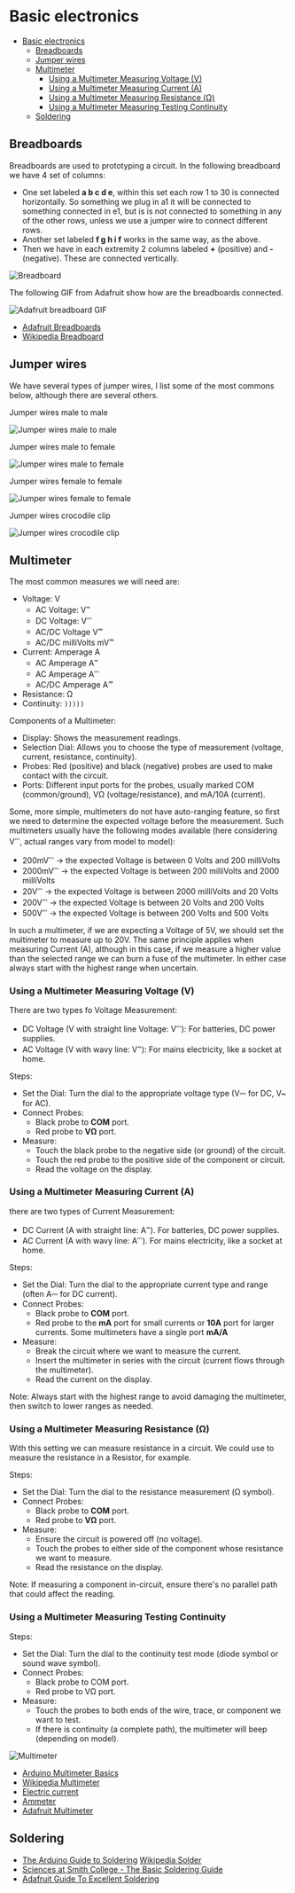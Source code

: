 # Basic electronics

- [Basic electronics](#basic-electronics)
  - [Breadboards](#breadboards)
  - [Jumper wires](#jumper-wires)
  - [Multimeter](#multimeter)
    - [Using a Multimeter Measuring Voltage (V)](#using-a-multimeter-measuring-voltage-v)
    - [Using a Multimeter Measuring Current (A)](#using-a-multimeter-measuring-current-a)
    - [Using a Multimeter Measuring Resistance (Ω)](#using-a-multimeter-measuring-resistance-ω)
    - [Using a Multimeter Measuring Testing Continuity](#using-a-multimeter-measuring-testing-continuity)
  - [Soldering](#soldering)

## Breadboards

Breadboards are used to prototyping a circuit. In the following breadboard we have 4 set of columns:

- One set labeled **a b c d e**, within this set each row 1 to 30 is connected horizontally. So something we plug in a1 it will be connected to something connected in e1, but is is not connected to something in any of the other rows, unless we use a jumper wire to connect different rows.
- Another set labeled **f g h i f** works in the same way, as the above.
- Then we have in each extremity 2 columns labeled **+** (positive) and **-** (negative). These are connected vertically.

![Breadboard](./images/breadboard.jpg "Breadboard")

The following GIF from Adafruit show how are the breadboards connected.

![Adafruit breadboard GIF](https://cdn-learn.adafruit.com/assets/assets/000/035/419/original/components_halfbb.gif "Adafruit breadboard GIF")

- [Adafruit Breadboards](https://learn.adafruit.com/breadboards-for-beginners/breadboards)
- [Wikipedia Breadboard](https://en.wikipedia.org/wiki/Breadboard)

## Jumper wires

We have several types of jumper wires, I list some of the most commons below, although there are several others.

Jumper wires male to male

![Jumper wires male to male](./images/jumper_wires_mate_male.jpg "Jumper wires male to male")

Jumper wires male to female

![Jumper wires male to female](./images/jumper_wires_mate_female.jpg "Jumper wires male to female")

Jumper wires female to female

![Jumper wires female to female](./images/jumper_wires_femate_female.jpeg "Jumper wires female to female")

Jumper wires crocodile clip

![Jumper wires crocodile clip](./images/jumper_wires_crocodile_clip.jpg "Jumper wires crocodile clip")

## Multimeter

The most common measures we will need are:

<!-- markdownlint-disable MD033 -->

- Voltage: V
  - AC Voltage: V<sup>~</sup>
  - DC Voltage: V<sup>⎓</sup>
  - AC/DC Voltage V<sup>≂</sup>
  - AC/DC milliVolts mV<sup>≂</sup>
- Current: Amperage A
  - AC Amperage A<sup>~</sup>
  - AC Amperage A<sup>⎓</sup>
  - AC/DC Amperage A<sup>≂</sup>
- Resistance: Ω
- Continuity: `)))))`

Components of a Multimeter:

- Display: Shows the measurement readings.
- Selection Dial: Allows you to choose the type of measurement (voltage, current, resistance, continuity).
- Probes: Red (positive) and black (negative) probes are used to make contact with the circuit.
- Ports: Different input ports for the probes, usually marked COM (common/ground), VΩ (voltage/resistance), and mA/10A (current).

Some, more simple, multimeters do not have auto-ranging feature, so first we need to determine the expected voltage before the measurement. Such multimeters usually have the following modes available (here considering V<sup>⎓</sup>, actual ranges vary from model to model):

- 200mV<sup>⎓</sup> -> the expected Voltage is between 0 Volts and 200 milliVolts
- 2000mV<sup>⎓</sup> -> the expected Voltage is between 200 milliVolts and 2000 milliVolts
- 20V<sup>⎓</sup> -> the expected Voltage is between 2000 milliVolts and 20 Volts
- 200V<sup>⎓</sup> -> the expected Voltage is between 20 Volts and 200 Volts
- 500V<sup>⎓</sup> -> the expected Voltage is between 200 Volts and 500 Volts

In such a multimeter, if we are expecting a Voltage of 5V, we should set the multimeter to measure up to 20V. The same principle applies when measuring Current (A), although in this case, if we measure a higher value than the selected range we can burn a fuse of the multimeter. In either case always start with the highest range when uncertain.

### Using a Multimeter Measuring Voltage (V)

There are two types fo Voltage Measurement:

- DC Voltage (V with straight line Voltage: V<sup>⎓</sup>): For batteries, DC power supplies.
- AC Voltage (V with wavy line: V<sup>~</sup>): For mains electricity, like a socket at home.

Steps:

- Set the Dial: Turn the dial to the appropriate voltage type (V⎓ for DC, V~ for AC).
- Connect Probes:
  - Black probe to **COM** port.
  - Red probe to **VΩ** port.
- Measure:
  - Touch the black probe to the negative side (or ground) of the circuit.
  - Touch the red probe to the positive side of the component or circuit.
  - Read the voltage on the display.

### Using a Multimeter Measuring Current (A)

there are two types of Current Measurement:

- DC Current (A with straight line: A<sup>~</sup>). For batteries, DC power supplies.
- AC Current (A with wavy line: A<sup>⎓</sup>). For mains electricity, like a socket at home.
<!-- markdownlint-enable MD033 -->

Steps:

- Set the Dial: Turn the dial to the appropriate current type and range (often A⎓ for DC current).
- Connect Probes:
  - Black probe to **COM** port.
  - Red probe to the **mA** port for small currents or **10A** port for larger currents. Some multimeters have a single port **mA/A**
- Measure:
  - Break the circuit where we want to measure the current.
  - Insert the multimeter in series with the circuit (current flows through the multimeter).
  - Read the current on the display.

Note: Always start with the highest range to avoid damaging the multimeter, then switch to lower ranges as needed.

### Using a Multimeter Measuring Resistance (Ω)

With this setting we can measure resistance in a circuit. We could use to measure the resistance in a Resistor, for example.

Steps:

- Set the Dial: Turn the dial to the resistance measurement (Ω symbol).
- Connect Probes:
  - Black probe to **COM** port.
  - Red probe to **VΩ** port.
- Measure:
  - Ensure the circuit is powered off (no voltage).
  - Touch the probes to either side of the component whose resistance we want to measure.
  - Read the resistance on the display.

Note: If measuring a component in-circuit, ensure there's no parallel path that could affect the reading.

### Using a Multimeter Measuring Testing Continuity

Steps:

- Set the Dial: Turn the dial to the continuity test mode (diode symbol or sound wave symbol).
- Connect Probes:
  - Black probe to COM port.
  - Red probe to VΩ port.
- Measure:
  - Touch the probes to both ends of the wire, trace, or component we want to test.
  - If there is continuity (a complete path), the multimeter will beep (depending on model).

![Multimeter](https://upload.wikimedia.org/wikipedia/commons/thumb/0/0b/2017_Cyfrowy_miernik_uniwersalny.jpg/1600px-2017_Cyfrowy_miernik_uniwersalny.jpg?20180731085219 "Multimeter")

- [Arduino Multimeter Basics](https://docs.arduino.cc/learn/electronics/multimeter-basics/)
- [Wikipedia Multimeter](https://en.wikipedia.org/wiki/Multimeter)
- [Electric current](https://en.wikipedia.org/wiki/Electric_current)
- [Ammeter](https://en.wikipedia.org/wiki/Ammeter)
- [Adafruit Multimeter](https://learn.adafruit.com/multimeters)

## Soldering

- [The Arduino Guide to Soldering](https://docs.arduino.cc/learn/electronics/soldering-basics/)
  [Wikipedia Solder](https://en.wikipedia.org/wiki/Solder)
- [Sciences at Smith College - The Basic Soldering Guide](https://www.science.smith.edu/~jcardell/Courses/EGR328/Readings/Soldering%20Guide.pdf)
- [Adafruit Guide To Excellent Soldering](https://learn.adafruit.com/adafruit-guide-excellent-soldering)
